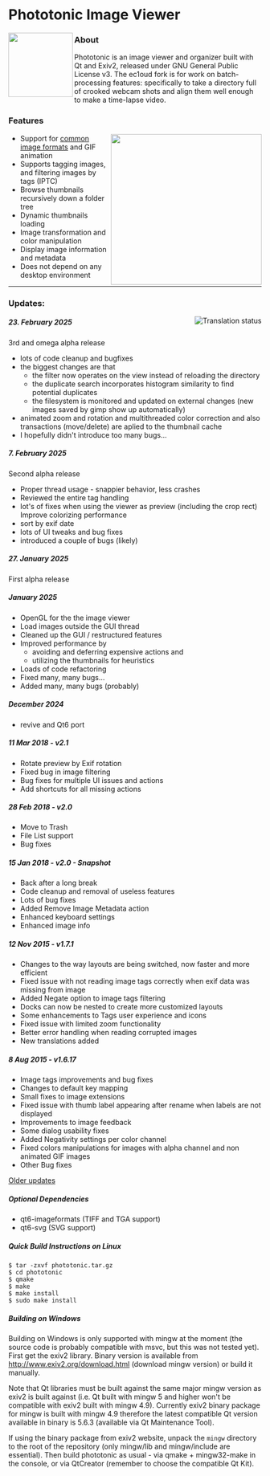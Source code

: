 # Phototonic Image Viewer
<img src="images/phototonic.png" align="left" width="128">

### About
Phototonic is an image viewer and organizer built with Qt and Exiv2, released under GNU General Public License v3.
The ec1oud fork is for work on batch-processing features: specifically to take a directory full of crooked
webcam shots and align them well enough to make a time-lapse video.

### Features
<img src="images/screenshot.jpg" align="right"  width="300">

+ Support for [common image formats](https://doc.qt.io/qt-6/qimage.html#reading-and-writing-image-files) and GIF animation
+ Supports tagging images, and filtering images by tags (IPTC)
+ Browse thumbnails recursively down a folder tree
+ Dynamic thumbnails loading
+ Image transformation and color manipulation
+ Display image information and metadata
+ Does not depend on any desktop environment

---

### Updates:

<a href="https://translate.lxqt-project.org/engage/luebking/?utm_source=widget">
<img src="https://translate.lxqt-project.org/widgets/luebking/-/phototonic/multi-blue.svg" align="right" alt="Translation status" />
</a>

##### 23. February 2025
3rd and omega alpha release

+ lots of code cleanup and bugfixes
+ the biggest changes are that
  + the filter now operates on the view instead of reloading the directory
  + the duplicate search incorporates histogram similarity to find potential duplicates
  + the filesystem is monitored and updated on external changes (new images saved by gimp show up automatically)
+ animated zoom and rotation and multithreaded color correction and also transactions (move/delete) are aplied to the thumbnail cache
+ I hopefully didn't introduce too many bugs…


##### 7. February 2025
Second alpha release
+ Proper thread usage - snappier behavior, less crashes
+ Reviewed the entire tag handling
+ lot's of fixes when using the viewer as preview (including the crop rect)
Improve colorizing performance
+ sort by exif date
+ lots of UI tweaks and bug fixes
+ introduced a couple of bugs (likely)

##### 27. January 2025
First alpha release

##### January 2025
+ OpenGL for the the image viewer
+ Load images outside the GUI thread
+ Cleaned up the GUI / restructured features
+ Improved performance by
  + avoiding and deferring expensive actions and
  +  utilizing the thumbnails for heuristics
+ Loads of code refactoring
+ Fixed many, many bugs…
+ Added many, many bugs (probably)

##### December 2024
+ revive and Qt6 port

##### 11 Mar 2018 - v2.1
+ Rotate preview by Exif rotation
+ Fixed bug in image filtering
+ Bug fixes for multiple UI issues and actions
+ Add shortcuts for all missing actions

##### 28 Feb 2018 - v2.0
+ Move to Trash
+ File List support
+ Bug fixes

##### 15 Jan 2018 - v2.0 - Snapshot
+ Back after a long break
+ Code cleanup and removal of useless features
+ Lots of bug fixes
+ Added Remove Image Metadata action
+ Enhanced keyboard settings
+ Enhanced image info

##### 12 Nov 2015 - v1.7.1
+ Changes to the way layouts are being switched, now faster and more efficient
+ Fixed issue with not reading image tags correctly when exif data was missing from image
+ Added Negate option to image tags filtering
+ Docks can now be nested to create more customized layouts
+ Some enhancements to Tags user experience and icons
+ Fixed issue with limited zoom functionality
+ Better error handling when reading corrupted images
+ New translations added

##### 8 Aug 2015 - v1.6.17
+ Image tags improvements and bug fixes
+ Changes to default key mapping
+ Small fixes to image extensions
+ Fixed issue with thumb label appearing after rename when labels are not displayed
+ Improvements to image feedback
+ Some dialog usability fixes
+ Added Negativity settings per color channel
+ Fixed colors manipulations for images with alpha channel and non animated GIF images
+ Other Bug fixes

[Older updates](HISTORY.md)

##### Optional Dependencies
+ qt6-imageformats (TIFF and TGA support)
+ qt6-svg (SVG support)

##### Quick Build Instructions on Linux
```
$ tar -zxvf phototonic.tar.gz
$ cd phototonic
$ qmake
$ make
$ make install
$ sudo make install
```

##### Building on Windows
Building on Windows is only supported with mingw at the moment (the source code is probably compatible with msvc, but this was not tested yet).
First get the exiv2 library. Binary version is available from http://www.exiv2.org/download.html (download mingw version) or build it manually.

Note that Qt libraries must be built against the same major mingw version as exiv2 is built against (i.e. Qt built with mingw 5 and higher won't be compatible with exiv2 built with mingw 4.9).
Currently exiv2 binary package for mingw is built with mingw 4.9 therefore the latest compatible Qt version available in binary is 5.6.3 (available via Qt Maintenance Tool).

If using the binary package from exiv2 website, unpack the `mingw` directory to the root of the repository (only mingw/lib and mingw/include are essential).
Then build phototonic as usual - via qmake + mingw32-make in the console, or via QtCreator (remember to choose the compatible Qt Kit).
